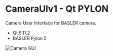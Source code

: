 # CameraUIv1 - Qt PYLON
Camera User Interface for BASLER camera.
* Qt 5.11.2
* BASLER Pylon 5

![Camera GUI](https://codeleccz.github.io/CameraUIv1/Qt%20Pylon.png)

